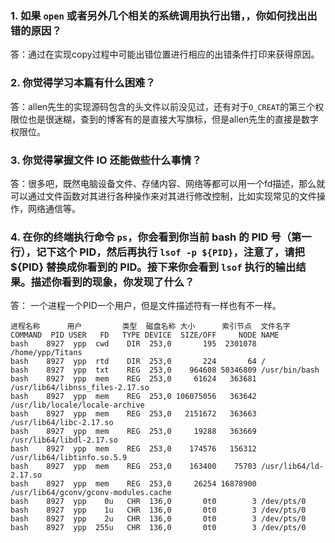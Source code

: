 ### 1. 如果 `open` 或者另外几个相关的系统调用执行出错，，你如何找出出错的原因？
答：通过在实现copy过程中可能出错位置进行相应的出错条件打印来获得原因。
### 2. 你觉得学习本篇有什么困难？
答：allen先生的实现源码包含的头文件以前没见过，还有对于`O_CREAT`的第三个权限位也是很迷糊，查到的博客有的是直接大写旗标，但是allen先生的直接是数字权限位。
### 3. 你觉得掌握文件 IO 还能做些什么事情？
答：很多吧，既然电脑设备文件、存储内容、网络等都可以用一个fd描述，那么就可以通过文件函数对其进行各种操作来对其进行修改控制，比如实现常见的文件操作，网络通信等。
### 4. 在你的终端执行命令 `ps`，你会看到你当前 bash 的 PID 号（第一行），记下这个 PID，然后再执行 `lsof -p ${PID}`，注意了，请把 ${PID} 替换成你看到的 PID。接下来你会看到 `lsof` 执行的输出结果。描述你看到的现象，你发现了什么？
答：
一个进程一个PID一个用户，但是文件描述符有一样也有不一样。
```
进程名称      用户         类型  磁盘名称 大小      索引节点  文件名字
COMMAND  PID USER   FD   TYPE DEVICE  SIZE/OFF     NODE NAME
bash    8927  ypp  cwd    DIR  253,0       195  2301078 /home/ypp/Titans
bash    8927  ypp  rtd    DIR  253,0       224       64 /
bash    8927  ypp  txt    REG  253,0    964608 50346809 /usr/bin/bash
bash    8927  ypp  mem    REG  253,0     61624   363681 /usr/lib64/libnss_files-2.17.so
bash    8927  ypp  mem    REG  253,0 106075056   363642 /usr/lib/locale/locale-archive
bash    8927  ypp  mem    REG  253,0   2151672   363663 /usr/lib64/libc-2.17.so
bash    8927  ypp  mem    REG  253,0     19288   363669 /usr/lib64/libdl-2.17.so
bash    8927  ypp  mem    REG  253,0    174576   156312 /usr/lib64/libtinfo.so.5.9
bash    8927  ypp  mem    REG  253,0    163400    75703 /usr/lib64/ld-2.17.so
bash    8927  ypp  mem    REG  253,0     26254 16878900 /usr/lib64/gconv/gconv-modules.cache
bash    8927  ypp    0u   CHR  136,0       0t0        3 /dev/pts/0
bash    8927  ypp    1u   CHR  136,0       0t0        3 /dev/pts/0
bash    8927  ypp    2u   CHR  136,0       0t0        3 /dev/pts/0
bash    8927  ypp  255u   CHR  136,0       0t0        3 /dev/pts/0
```
